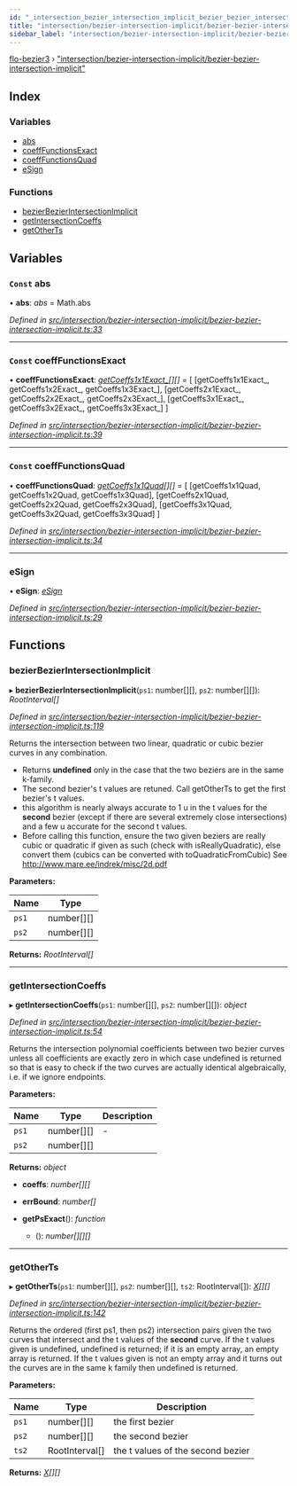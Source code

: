 ```yaml
---
id: "_intersection_bezier_intersection_implicit_bezier_bezier_intersection_implicit_"
title: "intersection/bezier-intersection-implicit/bezier-bezier-intersection-implicit"
sidebar_label: "intersection/bezier-intersection-implicit/bezier-bezier-intersection-implicit"
---
```


[flo-bezier3](../globals.md) › ["intersection/bezier-intersection-implicit/bezier-bezier-intersection-implicit"](_intersection_bezier_intersection_implicit_bezier_bezier_intersection_implicit_.md)

## Index

### Variables

* [abs](_intersection_bezier_intersection_implicit_bezier_bezier_intersection_implicit_.md#const-abs)
* [coeffFunctionsExact](_intersection_bezier_intersection_implicit_bezier_bezier_intersection_implicit_.md#const-coefffunctionsexact)
* [coeffFunctionsQuad](_intersection_bezier_intersection_implicit_bezier_bezier_intersection_implicit_.md#const-coefffunctionsquad)
* [eSign](_intersection_bezier_intersection_implicit_bezier_bezier_intersection_implicit_.md#esign)

### Functions

* [bezierBezierIntersectionImplicit](_intersection_bezier_intersection_implicit_bezier_bezier_intersection_implicit_.md#bezierbezierintersectionimplicit)
* [getIntersectionCoeffs](_intersection_bezier_intersection_implicit_bezier_bezier_intersection_implicit_.md#getintersectioncoeffs)
* [getOtherTs](_intersection_bezier_intersection_implicit_bezier_bezier_intersection_implicit_.md#getotherts)

## Variables

### `Const` abs

• **abs**: *abs* = Math.abs

*Defined in [src/intersection/bezier-intersection-implicit/bezier-bezier-intersection-implicit.ts:33](https://github.com/FlorisSteenkamp/FloBezier/blob/6f79660/src/intersection/bezier-intersection-implicit/bezier-bezier-intersection-implicit.ts#L33)*

___

### `Const` coeffFunctionsExact

• **coeffFunctionsExact**: *[getCoeffs1x1Exact_](_intersection_bezier_intersection_implicit_exact_get_coefficients_1x1__.md#getcoeffs1x1exact_)[][]* = [
    [getCoeffs1x1Exact_, getCoeffs1x2Exact_, getCoeffs1x3Exact_],
    [getCoeffs2x1Exact_, getCoeffs2x2Exact_, getCoeffs2x3Exact_],
    [getCoeffs3x1Exact_, getCoeffs3x2Exact_, getCoeffs3x3Exact_]
]

*Defined in [src/intersection/bezier-intersection-implicit/bezier-bezier-intersection-implicit.ts:39](https://github.com/FlorisSteenkamp/FloBezier/blob/6f79660/src/intersection/bezier-intersection-implicit/bezier-bezier-intersection-implicit.ts#L39)*

___

### `Const` coeffFunctionsQuad

• **coeffFunctionsQuad**: *[getCoeffs1x1Quad](_intersection_bezier_intersection_implicit_quad_get_coefficients_1x1_.md#getcoeffs1x1quad)[][]* = [
    [getCoeffs1x1Quad, getCoeffs1x2Quad, getCoeffs1x3Quad],
    [getCoeffs2x1Quad, getCoeffs2x2Quad, getCoeffs2x3Quad],
    [getCoeffs3x1Quad, getCoeffs3x2Quad, getCoeffs3x3Quad]
]

*Defined in [src/intersection/bezier-intersection-implicit/bezier-bezier-intersection-implicit.ts:34](https://github.com/FlorisSteenkamp/FloBezier/blob/6f79660/src/intersection/bezier-intersection-implicit/bezier-bezier-intersection-implicit.ts#L34)*

___

###  eSign

• **eSign**: *[eSign](_intersection_bezier_intersection_implicit_bezier_bezier_intersection_implicit_.md#esign)*

*Defined in [src/intersection/bezier-intersection-implicit/bezier-bezier-intersection-implicit.ts:29](https://github.com/FlorisSteenkamp/FloBezier/blob/6f79660/src/intersection/bezier-intersection-implicit/bezier-bezier-intersection-implicit.ts#L29)*

## Functions

###  bezierBezierIntersectionImplicit

▸ **bezierBezierIntersectionImplicit**(`ps1`: number[][], `ps2`: number[][]): *RootInterval[]*

*Defined in [src/intersection/bezier-intersection-implicit/bezier-bezier-intersection-implicit.ts:119](https://github.com/FlorisSteenkamp/FloBezier/blob/6f79660/src/intersection/bezier-intersection-implicit/bezier-bezier-intersection-implicit.ts#L119)*

Returns the intersection between two linear, quadratic or cubic bezier curves
in any combination.
* Returns **undefined** only in the case that the two beziers are in the same
k-family.
* The second bezier's t values are retuned. Call getOtherTs to get the first
bezier's t values.
* this algorithm is nearly always accurate to 1 u in the t values for the **second**
bezier (except if there are several extremely close intersections) and
a few u accurate for the second t values.
* Before calling this function, ensure the two given beziers are really cubic
or quadratic if given as such (check with isReallyQuadratic), else convert
them (cubics can be converted with toQuadraticFromCubic)
See http://www.mare.ee/indrek/misc/2d.pdf

**Parameters:**

Name | Type |
------ | ------ |
`ps1` | number[][] |
`ps2` | number[][] |

**Returns:** *RootInterval[]*

___

###  getIntersectionCoeffs

▸ **getIntersectionCoeffs**(`ps1`: number[][], `ps2`: number[][]): *object*

*Defined in [src/intersection/bezier-intersection-implicit/bezier-bezier-intersection-implicit.ts:54](https://github.com/FlorisSteenkamp/FloBezier/blob/6f79660/src/intersection/bezier-intersection-implicit/bezier-bezier-intersection-implicit.ts#L54)*

Returns the intersection polynomial coefficients between two bezier curves
unless all coefficients are exactly zero in which case undefined is returned
so that is easy to check if the two curves are actually identical
algebraically, i.e. if we ignore endpoints.

**Parameters:**

Name | Type | Description |
------ | ------ | ------ |
`ps1` | number[][] | - |
`ps2` | number[][] |   |

**Returns:** *object*

* **coeffs**: *number[][]*

* **errBound**: *number[]*

* **getPsExact**(): *function*

  * (): *number[][][]*

___

###  getOtherTs

▸ **getOtherTs**(`ps1`: number[][], `ps2`: number[][], `ts2`: RootInterval[]): *[X](../interfaces/_intersection_bezier_intersection_implicit_x_.x.md)[][]*

*Defined in [src/intersection/bezier-intersection-implicit/bezier-bezier-intersection-implicit.ts:142](https://github.com/FlorisSteenkamp/FloBezier/blob/6f79660/src/intersection/bezier-intersection-implicit/bezier-bezier-intersection-implicit.ts#L142)*

Returns the ordered (first ps1, then ps2) intersection pairs given the two
curves that intersect and the t values of the **second** curve. If the t
values given is undefined, undefined is returned; if it is an empty array,
an empty array is returned. If the t values given is not an empty array and
it turns out the curves are in the same k family then undefined is returned.

**Parameters:**

Name | Type | Description |
------ | ------ | ------ |
`ps1` | number[][] | the first bezier |
`ps2` | number[][] | the second bezier |
`ts2` | RootInterval[] | the t values of the second bezier  |

**Returns:** *[X](../interfaces/_intersection_bezier_intersection_implicit_x_.x.md)[][]*
